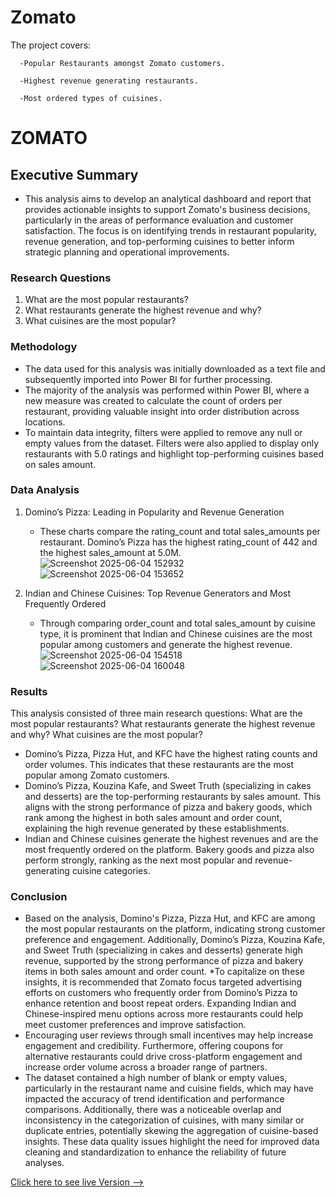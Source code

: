 # Zomato									

  The project covers:
    
      -Popular Restaurants amongst Zomato customers.
      
      -Highest revenue generating restaurants.
      
      -Most ordered types of cuisines.

# ZOMATO

## Executive Summary
* This analysis aims to develop an analytical dashboard and report that provides actionable insights to support Zomato's business decisions, particularly in the areas of performance evaluation and customer satisfaction. The focus is on identifying trends in restaurant popularity, revenue generation, and top-performing cuisines to better inform strategic planning and operational improvements. 

### Research Questions

1. What are the most popular restaurants?
2. What restaurants generate the highest revenue and why?
3. What cuisines are the most popular?

### Methodology
* The data used for this analysis was initially downloaded as a text file and subsequently imported into Power BI for further processing.
* The majority of the analysis was performed within Power BI, where a new measure was created to calculate the count of orders per restaurant, providing valuable insight into order distribution across locations. 
* To maintain data integrity, filters were applied to remove any null or empty values from the dataset. Filters were also applied to display only restaurants with 5.0 ratings and highlight top-performing cuisines based on sales amount.

### Data Analysis
1. Domino’s Pizza: Leading in Popularity and Revenue Generation
    * These charts compare the rating_count and total sales_amounts per restaurant. Domino’s Pizza has the highest rating_count of  442 and the highest sales_amount at 5.0M.
![Screenshot 2025-06-04 152932](https://github.com/user-attachments/assets/d7a8106d-0761-4522-9131-32b9d9a4b5b3)
![Screenshot 2025-06-04 153652](https://github.com/user-attachments/assets/0bf9d86a-0fc1-4148-b3e7-48d52ceb0ef0)

2. Indian and Chinese Cuisines: Top Revenue Generators and Most Frequently Ordered
    * Through comparing order_count and total sales_amount by cuisine type, it is prominent that Indian and Chinese cuisines are the most popular among customers and generate the highest revenue.
![Screenshot 2025-06-04 154518](https://github.com/user-attachments/assets/238bcc88-727d-4d57-aefc-682e477f7f49)
![Screenshot 2025-06-04 160048](https://github.com/user-attachments/assets/59238282-045d-4836-a507-e57b4dd4dac3)

### Results
This analysis consisted of three main research questions: What are the most popular restaurants? What restaurants generate the highest revenue and why? What cuisines are the most popular?
  * Domino’s Pizza, Pizza Hut, and KFC have the highest rating counts and order volumes. This indicates that these restaurants are the most popular among Zomato customers. 
  * Domino’s Pizza, Kouzina Kafe, and Sweet Truth (specializing in cakes and desserts) are the top-performing restaurants by sales amount. This aligns with the strong performance of pizza and bakery goods, which rank among the highest in both sales amount and order count, explaining the high revenue generated by these establishments.
  * Indian and Chinese cuisines generate the highest revenues and are the most frequently ordered on the platform. Bakery goods and pizza also perform strongly, ranking as the next most popular and revenue-generating cuisine categories.

### Conclusion
* Based on the analysis, Domino's Pizza, Pizza Hut, and KFC are among the most popular restaurants on the platform, indicating strong customer preference and engagement. Additionally, Domino’s Pizza, Kouzina Kafe, and Sweet Truth (specializing in cakes and desserts) generate high revenue, supported by the strong performance of pizza and bakery items in both sales amount and order count.
*To capitalize on these insights, it is recommended that Zomato focus targeted advertising efforts on customers who frequently order from Domino’s Pizza to enhance retention and boost repeat orders. Expanding Indian and Chinese-inspired menu options across more restaurants could help meet customer preferences and improve satisfaction. 
* Encouraging user reviews through small incentives may help increase engagement and credibility. Furthermore, offering coupons for alternative restaurants could drive cross-platform engagement and increase order volume across a broader range of partners.
* The dataset contained a high number of blank or empty values, particularly in the restaurant name and cuisine fields, which may have impacted the accuracy of trend identification and performance comparisons. Additionally, there was a noticeable overlap and inconsistency in the categorization of cuisines, with many similar or duplicate entries, potentially skewing the aggregation of cuisine-based insights. These data quality issues highlight the need for improved data cleaning and standardization to enhance the reliability of future analyses.

[Click here to see live Version --> ](https://mpickar-my.sharepoint.com/:u:/g/personal/mackpickar_mpickar_onmicrosoft_com/EZanegRwB_dMiGjHCOhsKdUBIyv9CWqZ50kGEglfkT-EhQ?e=Yo2hqp)
